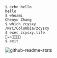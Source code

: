 ```shell
$ echo hello
hello
$ whoami
Chenyu Zhang
$ which zcysxy
/NYC/Columbia/zcysxy
$ exec zcysxy.life
🛌☕️✍️🍛🍺🕺🛌
$ exit
```

![github-readme-stats](https://github-readme-stats.vercel.app/api?username=zcysxy&show_icons=true&theme=radical&count_private=true)
